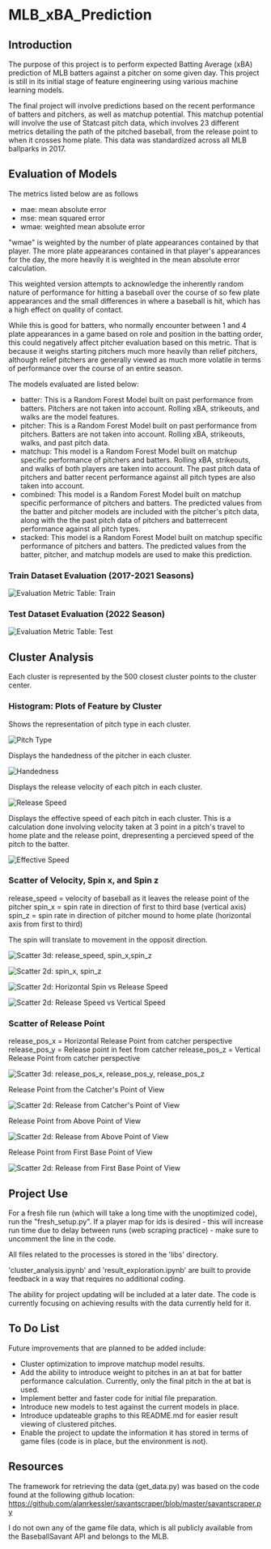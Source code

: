 # MLB_xBA_Prediction

## Introduction

The purpose of this project is to perform expected Batting Average (xBA) prediction of MLB batters against a pitcher on some given day. This project is still in its initial stage of feature engineering using various machine learning models. 

The final project will involve predictions based on the recent performance of batters and pitchers, as well as matchup potential. This matchup potential will involve the use of Statcast pitch data, which involves 23 different metrics detailing the path of the pitched baseball, from the release point to when it crosses home plate. This data was standardized across all MLB ballparks in 2017.

## Evaluation of Models

The metrics listed below are as follows

* mae: mean absolute error
* mse: mean squared error
* wmae: weighted mean absolute error

"wmae" is weighted by the number of plate appearances contained by that player. The more plate appearances contained in that player's appearances for the day, the more heavily it is weighted in the mean absolute error calculation.

This weighted version attempts to acknowledge the inherently random nature of performance for hitting a baseball over the course of so few plate appearances and the small differences in where a baseball is hit, which has a high effect on quality of contact.

While this is good for batters, who normally encounter between 1 and 4 plate appearances in a game based on role and position in the batting order, this could negatively affect pitcher evaluation based on this metric. That is because it weighs starting pitchers much more heavily than relief pitchers, although relief pitchers are generally viewed as much more volatile in terms of performance over the course of an entire season.

The models evaluated are listed below:

* batter: This is a Random Forest Model built on past performance from batters. Pitchers are not taken into account. Rolling xBA, strikeouts, and walks are the model features.
* pitcher: This is a Random Forest Model built on past performance from pitchers. Batters are not taken into account. Rolling xBA, strikeouts, walks, and past pitch data.
* matchup: This model is a Random Forest Model built on matchup specific performance of pitchers and batters. Rolling xBA, strikeouts, and walks of both players are taken into account. The past pitch data of pitchers and batter recent performance against all pitch types are also taken into account.
* combined: This model is a Random Forest Model built on matchup specific performance of pitchers and batters. The predicted values from the batter and pitcher models are included with the pitcher's pitch data, along with the the past pitch data of pitchers and batterrecent performance against all pitch types.
* stacked: This model is a Random Forest Model built on matchup specific performance of pitchers and batters. The predicted values from the batter, pitcher, and matchup models are used to make this prediction.

### Train Dataset Evaluation (2017-2021 Seasons)
![Evaluation Metric Table: Train](images/train_evaluation.png)

### Test Dataset Evaluation (2022 Season)
![Evaluation Metric Table: Test](images/test_evaluation.png)

## Cluster Analysis

Each cluster is represented by the 500 closest cluster points to the cluster center.

### Histogram: Plots of Feature by Cluster

Shows the representation of pitch type in each cluster.

![Pitch Type](images/cluster/pitch_type_hist.png)

Displays the handedness of the pitcher in each cluster.

![Handedness](images/cluster/p_throws_hist.png)

Displays the release velocity of each pitch in each cluster.

![Release Speed](images/cluster/release_speed_hist.png)

Displays the effective speed of each pitch in each cluster. This is a calculation done involving velocity taken at 3 point in a pitch's travel to home plate and the release point, drepresenting a percieved speed of the pitch to the batter.

![Effective Speed](images/cluster/effective_speed_hist.png)

### Scatter of Velocity, Spin x, and Spin z

release_speed = velocity of baseball as it leaves the release point of the pitcher
spin_x = spin rate in direction of first to third base (vertical axis)
spin_z = spin rate in direction of pitcher mound to home plate (horizontal axis from first to third)

The spin will translate to movement in the opposit direction.

![Scatter 3d: release_speed, spin_x,spin_z](images/cluster/scatter_3d/release_speed_spin_x_spin_z_scatter_3d.png)

![Scatter 2d: spin_x, spin_z](images/cluster/scatter_2d/spin_x_spin_z_scatter_2d.png)

![Scatter 2d: Horizontal Spin vs Release Speed](images/cluster/scatter_2d/spin_x_release_speed_scatter_2d.png)

![Scatter 2d: Release Speed vs Vertical Speed](images/cluster/scatter_2d/release_speed_spin_z_scatter_2d.png)

### Scatter of Release Point

release_pos_x = Horizontal Release Point from catcher perspective
release_pos_y = Release point in feet from catcher
release_pos_z = Vertical Release Point from catcher perspective

![Scatter 3d: release_pos_x, release_pos_y, release_pos_z](images/cluster/scatter_3d/release_pos_x_release_pos_y_release_pos_z_scatter_3d.png)

Release Point from the Catcher's Point of View

![Scatter 2d: Release from Catcher's Point of View](images/cluster/scatter_2d/release_pos_x_release_pos_z_scatter_2d.png)

Release Point from Above Point of View

![Scatter 2d: Release from Above Point of View](images/cluster/scatter_2d/release_pos_x_release_pos_y_scatter_2d.png)

Release Point from First Base Point of View

![Scatter 2d: Release from First Base Point of View](images/cluster/scatter_2d/release_pos_y_release_pos_z_scatter_2d.png)

## Project Use

For a fresh file run (which will take a long time with the unoptimized code), run the "fresh_setup.py". If a player map for ids is desired - this will increase run time due to delay between runs (web scraping practice) - make sure to uncomment the line in the code.

All files related to the processes is stored in the 'libs' directory.

'cluster_analysis.ipynb' and 'result_exploration.ipynb' are built to provide feedback in a way that requires no additional coding. 

The ability for project updating will be included at a later date. The code is currently focusing on achieving results with the data currently held for it.

## To Do List

Future improvements that are planned to be added include:

* Cluster optimization to improve matchup model results.
* Add the ability to introduce weight to pitches in an at bat for batter performance calculation. Currently, only the final pitch in the at bat is used.
* Implement better and faster code for initial file preparation.
* Introduce new models to test against the current models in place.
* Introduce updateable graphs to this README.md for easier result viewing of clustered pitches.
* Enable the project to update the information it has stored in terms of game files (code is in place, but the environment is not).

## Resources

The framework for retrieving the data (get_data.py) was based on the code found at the following github location: https://github.com/alanrkessler/savantscraper/blob/master/savantscraper.py

I do not own any of the game file data, which is all publicly available from the BaseballSavant API and belongs to the MLB.

